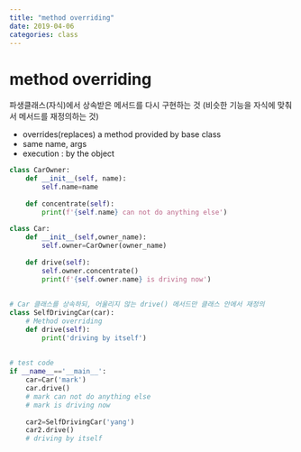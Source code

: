 ```yaml
---
title: "method overriding"
date: 2019-04-06
categories: class
---
```


# method overriding
파생클래스(자식)에서 상속받은 메서드를 다시 구현하는 것
(비슷한 기능을 자식에 맞춰서 메서드를 재정의하는 것)

* overrides(replaces) a method provided by base class
* same name, args
* execution : by the object

```python
class CarOwner:
    def __init__(self, name):
        self.name=name
        
    def concentrate(self):
        print(f'{self.name} can not do anything else')
        
class Car:
    def __init__(self,owner_name):
        self.owner=CarOwner(owner_name)
        
    def drive(self):
        self.owner.concentrate()
        print(f'{self.owner.name} is driving now')
        
        
# Car 클래스를 상속하되, 어울리지 않는 drive() 메서드만 클래스 안에서 재정의
class SelfDrivingCar(car):
    # Method overriding
    def drive(self):
        print('driving by itself')
        
   
# test code
if __name__=='__main__':
    car=Car('mark')
    car.drive()
    # mark can not do anything else
    # mark is driving now
    
    car2=SelfDrivingCar('yang')
    car2.drive()
    # driving by itself
```
